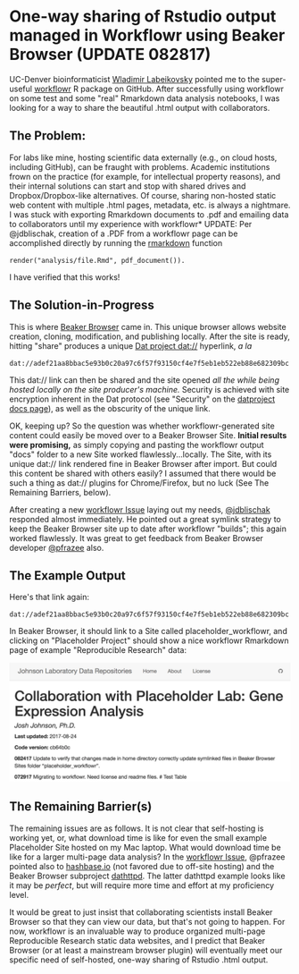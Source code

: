 # One-way sharing of Rstudio output managed in Workflowr using Beaker Browser (UPDATE 082817)

UC-Denver bioinformaticist [Wladimir Labeikovsky](http://hslibraryguides.ucdenver.edu/prf.php?account_id=134943) pointed me to the super-useful [workflowr](https://github.com/jdblischak/workflowr) R package on GitHub. After successfully using workflowr on some test and some "real" Rmarkdown data analysis notebooks, I was looking for a way to share the beautiful .html output with collaborators.

## The Problem:

For labs like mine, hosting scientific data externally (e.g., on cloud hosts, including GitHub), can be fraught with problems. Academic institutions frown on the practice (for example, for intellectual property reasons), and their internal solutions can start and stop with shared drives and Dropbox/Dropbox-like alternatives. Of course, sharing non-hosted static web content with multiple .html pages, metadata, etc. is always a nightmare. I was stuck with exporting Rmarkdown documents to .pdf and emailing data to collaborators until my experience with workflowr\* UPDATE: Per @jdblischak, creation of a .PDF from a workflowr page can be accomplished directly by running the [rmarkdown](http://rmarkdown.rstudio.com/) function

    render("analysis/file.Rmd", pdf_document()).

I have verified that this works!

## The Solution-in-Progress

This is where [Beaker Browser](https://beakerbrowser.com/) came in. This unique browser allows website creation, cloning, modification, and publishing locally. After the site is ready, hitting "share" produces a unique [Dat project dat://](https://datproject.org/) hyperlink, *a la*

    dat://adef21aa8bbac5e93b0c20a97c6f57f93150cf4e7f5eb1eb522eb88e682309bc

This dat:// link can then be shared and the site opened *all the while being hosted locally on the site producer's machine.* Security is achieved with site encryption inherent in the Dat protocol (see "Security" on the [datproject docs page](https://docs.datproject.org/)), as well as the obscurity of the unique link.

OK, keeping up? So the question was whether workflowr-generated site content could easily be moved over to a Beaker Browser Site. **Initial results were promising,** as simply copying and pasting the workflowr output "docs" folder to a new Site worked flawlessly...locally. The Site, with its unique dat:// link rendered fine in Beaker Browser after import. But could this content be shared with others easily? I assumed that there would be such a thing as dat:// plugins for Chrome/Firefox, but no luck (See The Remaining Barriers, below).

After creating a new [workflowr Issue](https://github.com/jdblischak/workflowr/issues/59) laying out my needs, [@jdblischak](https://github.com/jdblischak) responded almost immediately. He pointed out a great symlink strategy to keep the Beaker Browser site up to date after workflowr "builds"; this again worked flawlessly. It was great to get feedback from Beaker Browser developer [@pfrazee](https://github.com/pfrazee) also.

## The Example Output

Here's that link again:

    dat://adef21aa8bbac5e93b0c20a97c6f57f93150cf4e7f5eb1eb522eb88e682309bc

In Beaker Browser, it should link to a Site called placeholder_workflowr, and clicking on "Placeholder Project" should show a nice workflowr Rmarkdown page of example "Reproducible Research" data:

![placeholder_workflowr screenshot](local_wflowr_screenshot.png)

## The Remaining Barrier(s)

The remaining issues are as follows. It is not clear that self-hosting is working yet, or, what download time is like for even the small example Placeholder Site hosted on my Mac laptop. What would download time be like for a larger multi-page data analysis? In the [workflowr Issue](https://github.com/jdblischak/workflowr/issues/59), @pfrazee pointed also to [hashbase.io](https://hashbase.io) (not favored due to off-site hosting) and the Beaker Browser subproject [dathttpd](https://github.com/beakerbrowser/dathttpd). The latter dathttpd example looks like it may be *perfect*, but will require more time and effort at my proficiency level.   

It would be great to just insist that collaborating scientists install Beaker Browser so that they can view our data, but that's not going to happen. For now, workflowr is an invaluable way to produce organized multi-page Reproducible Research static data websites, and I predict that Beaker Browser (or at least a mainstream browser plugin) will eventually meet our specific need of self-hosted, one-way sharing of Rstudio .html output.
